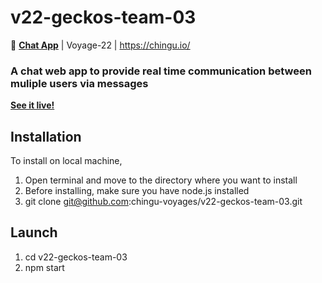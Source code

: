 # v22-geckos-team-03
💬 **[Chat App](https://sl-chat-app.netlify.app/)** | Voyage-22 | https://chingu.io/

### A chat web app to provide real time communication between muliple users via messages

**[See it live!](https://sl-chat-app.netlify.app/)**

<!--
TODO: Rename site and correct links! Also give a proper name and put it on top isntead of v22-geckos-team-03 because that's already the name of the repo
-->

## Installation
To install on local machine,
1. Open terminal and move to the directory where you want to install
2. Before installing, make sure you have node.js installed
3. git clone git@github.com:chingu-voyages/v22-geckos-team-03.git

## Launch
1. cd v22-geckos-team-03
2. npm start
